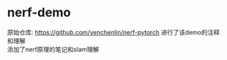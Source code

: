 # nerf-demo


原始仓库: https://github.com/yenchenlin/nerf-pytorch
进行了该demo的注释和理解  
添加了nerf原理的笔记和slam理解


